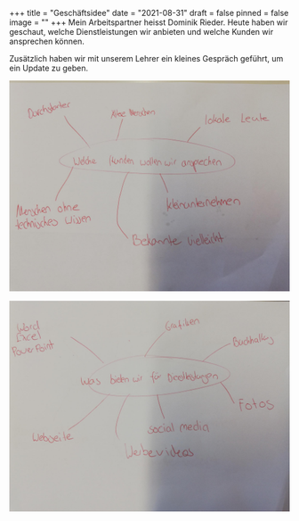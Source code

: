 +++
title = "Geschäftsidee"
date = "2021-08-31"
draft = false
pinned = false
image = ""
+++
Mein Arbeitspartner heisst Dominik Rieder. Heute haben wir geschaut, welche Dienstleistungen wir anbieten und welche Kunden wir ansprechen können.

Zusätzlich haben wir mit unserem Lehrer ein kleines Gespräch geführt, um ein Update zu geben. 

![](microsoftteams-image-1-.png)

![](microsoftteams-image.png)